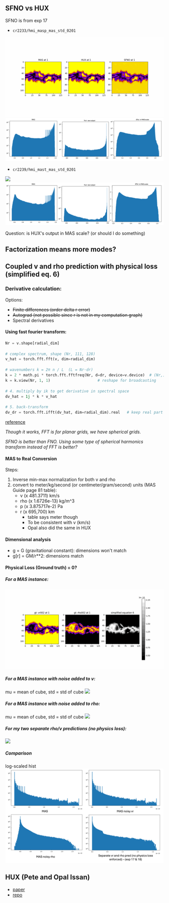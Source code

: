 ## SFNO vs HUX

SFNO is from exp 17

- `cr2233/hmi_masp_mas_std_0201`
<img src="resources/week_18/sfno_vs_hux_1.gif">
<img src="resources/week_18/sfno_vs_hux_dist_1.png">

- `cr2239/hmi_mast_mas_std_0201`
<img src="resources/week_18/sfno_vs_hux_2.gif">
<img src="resources/week_18/sfno_vs_hux_dist_2.png">

Question: is HUX's output in MAS scale? (or should I do something)

## Factorization means more modes?


## Coupled v and rho prediction with physical loss (simplified eq. 6)

### Derivative calculation:

Options:

- ~~Finite differences (order delta r error)~~
- ~~Autograd (not possible since r is not in my computation graph)~~
- Spectral derivatives

#### Using fast fourier transform:
```py
Nr = v.shape[radial_dim]

# complex spectrum, shape (Nr, 111, 128)
v_hat = torch.fft.fft(v, dim=radial_dim) 

# wavenumbers k = 2π n / L  (L = Nr·dr)
k = 2 * math.pi * torch.fft.fftfreq(Nr, d=dr, device=v.device)  # (Nr,)
k = k.view(Nr, 1, 1)                     # reshape for broadcasting

# 4. multiply by ik to get derivative in spectral space
dv_hat = 1j * k * v_hat

# 5. back-transform
dv_dr = torch.fft.ifft(dv_hat, dim=radial_dim).real   # keep real part
```
<a href="https://www.youtube.com/watch?v=y8SqkjoKV4k">reference</a>


*Though it works, FFT is for planar grids, we have spherical grids.*

*SFNO is better than FNO. Using some type of spherical harmonics transform instead of FFT is better?*

#### MAS to Real Conversion
Steps:
1. Inverse min-max normalization for both v and rho
2. convert to meter/kg/second (or centimeter/gram/second) units (MAS Guide page 81 table):
    - v (x 481.3711) km/s
    - rho (x 1.6726e-13) kg/m^3
    - p (x 3.875717e-2) Pa
    - r (x 695,700) km 
        - table says meter though
        - To be consistent with v (km/s)
        - Opal also did the same in HUX


#### Dimensional analysis

- g = G (gravitational constant): dimensions won't match
- g[r] = GM/r**2: dimensions match

#### Physical Loss (Ground truth) = 0?

##### For a MAS instance:
<img src="resources/week_18/mas_loss.gif">

##### For a MAS instance with noise added to v:
mu = mean of cube, std = std of cube
<img src="resources/week_18/mas_noisy_v_loss.gif">

##### For a MAS instance with noise added to rho:
mu = mean of cube, std = std of cube
<img src="resources/week_18/mas_noisy_rho_loss.gif">

##### For my two separate rho/v predictions (no physics loss):
<img src="resources/week_18/reza_losss.gif">

##### Comparison
log-scaled hist
<img src="resources/week_18/losses.png">

## HUX (Pete and Opal Issan)
- <a href="https://www.frontiersin.org/journals/astronomy-and-space-sciences/articles/10.3389/fspas.2021.795323/full">paper</a>
- <a href="https://github.com/predsci/HUX-paper3/tree/main">repo</a>